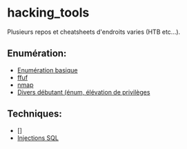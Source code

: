 # hacking_tools

Plusieurs repos et cheatsheets d'endroits varies (HTB etc...).

## Enumération:
- [Enumération basique](https://github.com/0xbatche/hacking_cheatsheets/blob/main/basic%20enum%20cheatsheet.md)
- [ffuf](https://github.com/0xbatche/hacking_cheatsheets/blob/main/ffuf_cheatsheet.md)
- [nmap](https://github.com/0xbatche/hacking_cheatsheets/blob/main/nmap.md)
- [Divers débutant (énum, élévation de privilèges](https://github.com/0xbatche/hacking_cheatsheets/blob/main/BASIC_HACK_cheatsheet.md)

## Techniques:
- []
- [Injections SQL](https://github.com/0xbatche/hacking_cheatsheets/blob/main/sqli_cheatsheet.md)
